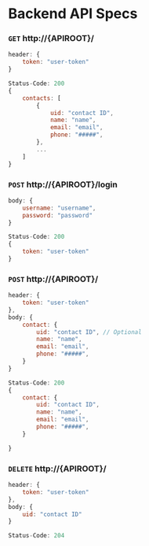 # Backend API Specs

### `GET` http://{APIROOT}/

```JavaScript
header: {
    token: "user-token"
}
```

```JavaScript
Status-Code: 200
{
    contacts: [
        {
            uid: "contact ID",
            name: "name",
            email: "email",
            phone: "#####",
        },
        ...
    ]
}
```

### `POST` http://{APIROOT}/login

```JavaScript
body: {
    username: "username",
    password: "password"
}
```

```JavaScript
Status-Code: 200
{
    token: "user-token"
}
```

### `POST` http://{APIROOT}/

```JavaScript
header: {
    token: "user-token"
},
body: {
    contact: {
        uid: "contact ID", // Optional
        name: "name",
        email: "email",
        phone: "#####",
    }
}
```

```JavaScript
Status-Code: 200
{
    contact: {
        uid: "contact ID",
        name: "name",
        email: "email",
        phone: "#####",
    }

}
```

### `DELETE` http://{APIROOT}/

```JavaScript
header: {
    token: "user-token"
},
body: {
    uid: "contact ID"
}
```

```JavaScript
Status-Code: 204
```
